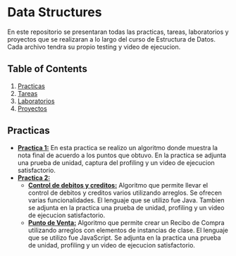 # Data Structures
En este repositorio se presentaran todas las practicas, tareas, laboratorios y proyectos que se realizaran a lo largo del curso de Estructura de Datos. Cada archivo tendra su propio testing y video de ejecucion. 

## Table of Contents 
1. [Practicas](Practicas)
3. [Tareas](Tareas)
4. [Laboratorios](Labs)
5. [Proyectos](Proyectos)

## Practicas
- **[Practica 1:](Practicas/Practica1DS)** 
En esta practica se realizo un algoritmo donde muestra la nota final de acuerdo a los puntos que obtuvo. En la practica se adjunta una prueba de unidad, captura del profiling y un video de ejecucion satisfactorio. 
- **[Practica 2:](Practicas/Practica2DS)**
    - **[Control de debitos y creditos:](Practicas/Practica2DS/DebitoYCredito)**
    Algoritmo que permite llevar el control de debitos y creditos varios utilizando arreglos. Se ofrecen varias funcionalidades. El lenguaje que se utilizo fue             Java. Tambien se adjunta en la practica una prueba de unidad, profiling y un video de ejecucion satisfactorio.
    - **[Punto de Venta:](Practicas/Practica2DS/PuntoDeVenta)**
    Algoritmo que permite crear un Recibo de Compra utilizando arreglos con elementos de instancias de clase. El lenguaje que se utilizo fue JavaScript. Se adjunta en la practica una prueba de unidad, profiling y un video de ejecucion satisfactorio.
